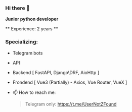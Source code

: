 ### Hi there 👋

**Junior python developer**

** Experience:  2 years **

### Specializing: 

- Telegram bots

- API

- Backend [ FastAPI, Django\DRF, AioHttp ]

- Frondend [ Vue3 (Partially) - Axios, Vue Router, VueX ]

- 📫 How to reach me:
  > Telegram only: https://t.me/UserNotZFound
